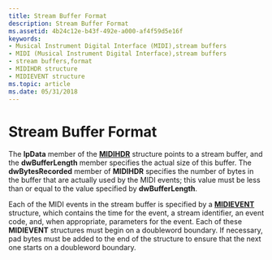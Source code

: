 ```yaml
---
title: Stream Buffer Format
description: Stream Buffer Format
ms.assetid: 4b24c12e-b43f-492e-a000-af4f59d5e16f
keywords:
- Musical Instrument Digital Interface (MIDI),stream buffers
- MIDI (Musical Instrument Digital Interface),stream buffers
- stream buffers,format
- MIDIHDR structure
- MIDIEVENT structure
ms.topic: article
ms.date: 05/31/2018
---
```


# Stream Buffer Format

The **lpData** member of the [**MIDIHDR**](https://msdn.microsoft.com/en-us/library/Dd798449(v=VS.85).aspx) structure points to a stream buffer, and the **dwBufferLength** member specifies the actual size of this buffer. The **dwBytesRecorded** member of **MIDIHDR** specifies the number of bytes in the buffer that are actually used by the MIDI events; this value must be less than or equal to the value specified by **dwBufferLength**.

Each of the MIDI events in the stream buffer is specified by a [**MIDIEVENT**](https://msdn.microsoft.com/en-us/library/Dd798448(v=VS.85).aspx) structure, which contains the time for the event, a stream identifier, an event code, and, when appropriate, parameters for the event. Each of these **MIDIEVENT** structures must begin on a doubleword boundary. If necessary, pad bytes must be added to the end of the structure to ensure that the next one starts on a doubleword boundary.

 

 




